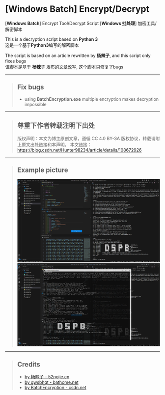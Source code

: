 # [Windows Batch] Encrypt/Decrypt

[**Windows Batch**] Encrypt Tool/Decrypt Script
[**Windows 批处理**] 加密工具/解密脚本

This is a decryption script based on **Python 3**<br>
这是一个基于**Python3**编写的解密脚本

The script is based on an article rewritten by **杨辣子**, and this script only fixes bugs<br>
该脚本是基于 **杨辣子** 发布的文章改写, 这个脚本只修复了bugs

---

> ## Fix bugs
>
> - using **BatchEncryption.exe** multiple encryption makes decryption impossible

---

> ## 尊重下作者转载注明下出处
>
> 版权声明：本文为博主原创文章，遵循 CC 4.0 BY-SA 版权协议，转载请附上原文出处链接和本声明。
> 本文链接：<https://blog.csdn.net/Hunter98234/article/details/108672926>

---

> ## Example picture
>
> ![Commandline run](/images/VSCode-runcode.png "CmdDos-runcode")
> ![Commandline run](/images/CmdDos-runcode.png "CmdDos-runcode")

---

> ## Credits
>
> - [by 杨辣子 - 52pojie.cn](https://www.52pojie.cn/thread-1469297-1-1.html)
> - [by gwsbhqt - bathome.net](http://www.bathome.net/thread-42106-1-1.html)
> - [by BatchEncryption - csdn.net](https://blog.csdn.net/Hunter98234/article/details/108672926)
